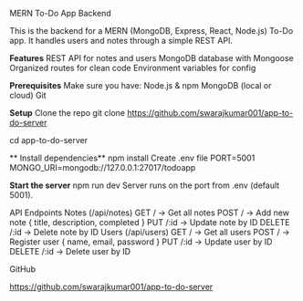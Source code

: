 MERN To-Do App Backend

This is the backend for a MERN (MongoDB, Express, React, Node.js) To-Do app. It handles users and notes through a simple REST API.

**Features**
REST API for notes and users
MongoDB database with Mongoose
Organized routes for clean code
Environment variables for config

**Prerequisites**
Make sure you have:
Node.js & npm
MongoDB (local or cloud)
Git

**Setup**
Clone the repo
git clone https://github.com/swarajkumar001/app-to-do-server

cd app-to-do-server

**
Install dependencies**
npm install
Create .env file
PORT=5001
MONGO_URI=mongodb://127.0.0.1:27017/todoapp

**Start the server**
npm run dev
Server runs on the port from .env (default 5001).

API Endpoints
Notes (/api/notes)
GET / → Get all notes
POST / → Add new note { title, description, completed }
PUT /:id → Update note by ID
DELETE /:id → Delete note by ID
Users (/api/users)
GET / → Get all users
POST / → Register user { name, email, password }
PUT /:id → Update user by ID
DELETE /:id → Delete user by ID

GitHub

https://github.com/swarajkumar001/app-to-do-server